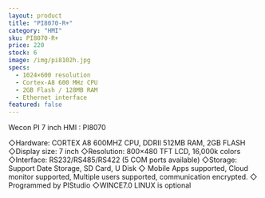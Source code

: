 ```yaml
---
layout: product
title: "PI8070-R+"
category: "HMI"
sku: PI8070-R+
price: 220
stock: 6
image: /img/pi8102h.jpg
specs:
  - 1024×600 resolution
  - Cortex-A8 600 MHz CPU
  - 2GB Flash / 128MB RAM
  - Ethernet interface
featured: false
---
```


Wecon PI 7 inch HMI : PI8070  

◇Hardware: CORTEX A8 600MHZ CPU, DDRII 512MB RAM, 2GB FLASH
◇Display size: 7 inch
◇Resolution: 800×480 TFT LCD, 16,000k colors
◇Interface: RS232/RS485/RS422 (5 COM ports available)
◇Storage: Support Date Storage, SD Card, U Disk
◇ Mobile Apps supported, Cloud monitor supported, Multiple users supported, communication encrypted.
◇ Programmed by PIStudio
◇WINCE7.0 LINUX is optional